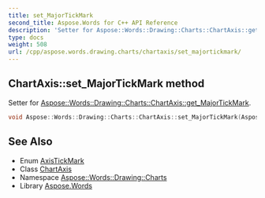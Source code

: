 ```yaml
---
title: set_MajorTickMark
second_title: Aspose.Words for C++ API Reference
description: 'Setter for Aspose::Words::Drawing::Charts::ChartAxis::get_MajorTickMark.'
type: docs
weight: 508
url: /cpp/aspose.words.drawing.charts/chartaxis/set_majortickmark/
---
```

## ChartAxis::set_MajorTickMark method


Setter for [Aspose::Words::Drawing::Charts::ChartAxis::get_MajorTickMark](../get_majortickmark/).

```cpp
void Aspose::Words::Drawing::Charts::ChartAxis::set_MajorTickMark(Aspose::Words::Drawing::Charts::AxisTickMark value)
```

## See Also

* Enum [AxisTickMark](../../axistickmark/)
* Class [ChartAxis](../)
* Namespace [Aspose::Words::Drawing::Charts](../../)
* Library [Aspose.Words](../../../)
